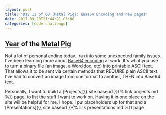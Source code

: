 ```yaml
---
layout: post
title: "Day 11 of 60 (Metal Pig): Base64 Encoding and new pages"
date: 2017-09-20T21:44:21-05:00
categories: [code challenge]
---
```

## [Year](https://en.wikipedia.org/wiki/Chinese_zodiac#Years) of the [Metal](https://en.wikipedia.org/wiki/Metal_(Wu_Xing)) [Pig](https://en.wikipedia.org/wiki/Pig_(zodiac))

Not a lot of personal coding today...ran into some unexpected family issues. I've been learning more about [Base64 encoding](https://docs.python.org/3/library/base64.html) at work. It's what you use to turn a binary file (an image, a Word doc, etc) into printable ASCII text. That allows it to be sent via certain methods that REQUIRE plain ASCII text. I've had to convert an image from one format to another, THEN into Base64 text.

Personally, I want to build a [Projects]({{ site.baseurl }}{% link projects.md %}) page, to list the stuff I want to work on. Having it in one place on the site will be helpful for me. I hope. I put placeholders up for that and a [Presentations]({{ site.baseurl }}{% link presentations.md %}) page